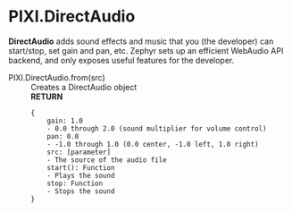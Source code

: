 <h1>PIXI.DirectAudio</h1>
<p><strong>DirectAudio</strong> adds sound effects and music that you (the developer) can start/stop, set gain and pan, etc. Zephyr sets up an efficient WebAudio API backend, and only exposes useful features for the developer.</p>

<dl>
<dt>PIXI.DirectAudio.from(src)</dt>
<dd>Creates a DirectAudio object</dd>
<dd><strong class="return">RETURN </strong>
<pre><code>{
    gain: 1.0
    - 0.0 through 2.0 (sound multiplier for volume control)
    pan: 0.0
    - -1.0 through 1.0 (0.0 center, -1.0 left, 1.0 right)
    src: [parameter]
    - The source of the audio file
    start(): Function
    - Plays the sound
    stop: Function
    - Stops the sound
}</code></pre>
</dd>
</dl>